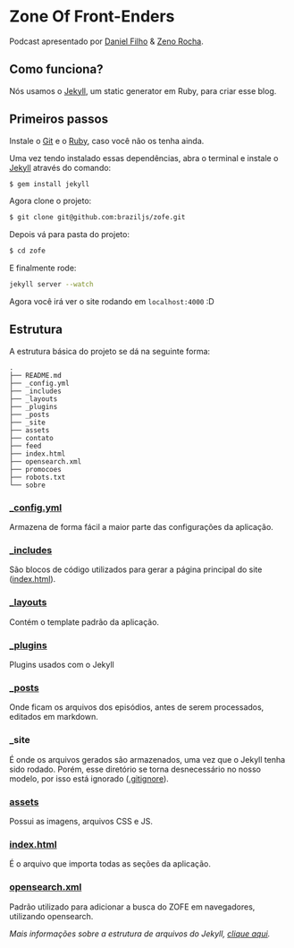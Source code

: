 # Zone Of Front-Enders

Podcast apresentado por [Daniel Filho](http://github.com/danielfilho) & [Zeno Rocha](http://github.com/zenorocha).

## Como funciona?

Nós usamos o [Jekyll](http://jekyllrb.com/), um static generator em Ruby, para criar esse blog.

## Primeiros passos

Instale o [Git](http://git-scm.com/downloads) e o [Ruby](http://www.ruby-lang.org/pt/downloads/), caso você não os tenha ainda.

Uma vez tendo instalado essas dependências, abra o terminal e instale o [Jekyll](http://jekyllrb.com/) através do comando:

```sh
$ gem install jekyll
```

Agora clone o projeto:

```sh
$ git clone git@github.com:braziljs/zofe.git
```

Depois vá para pasta do projeto:

```sh
$ cd zofe
```

E finalmente rode:

```sh
jekyll server --watch
```

Agora você irá ver o site rodando em `localhost:4000` :D

## Estrutura

A estrutura básica do projeto se dá na seguinte forma:

```
.
├── README.md
├── _config.yml
├── _includes
├── _layouts
├── _plugins
├── _posts
├── _site
├── assets
├── contato
├── feed
├── index.html
├── opensearch.xml
├── promocoes
├── robots.txt
└── sobre
```

### [_config.yml](https://github.com/braziljs/zofe/blob/master/_config.yml)

Armazena de forma fácil a maior parte das configurações da aplicação.

### [_includes](https://github.com/braziljs/zofe/tree/master/_includes)

São blocos de código utilizados para gerar a página principal do site ([index.html](https://github.com/braziljs/zofe/blob/master/index.html)).

### [_layouts](https://github.com/braziljs/zofe/tree/master/_layouts)

Contém o template padrão da aplicação.

### [_plugins](https://github.com/braziljs/zofe/tree/master/_plugins)

Plugins usados com o Jekyll

### [_posts](https://github.com/braziljs/zofe/tree/master/_posts)

Onde ficam os arquivos dos episódios, antes de serem processados, editados em markdown.

### _site

É onde os arquivos gerados são armazenados, uma vez que o Jekyll tenha sido rodado. Porém, esse diretório se torna desnecessário no nosso modelo, por isso está ignorado ([.gitignore](https://github.com/braziljs/zofe/blob/master/.gitignore)).

### [assets](https://github.com/braziljs/zofe/tree/master/assets)

Possui as imagens, arquivos CSS e JS.

### [index.html](https://github.com/braziljs/zofe/blob/master/index.html)

É o arquivo que importa todas as seções da aplicação.

### [opensearch.xml](https://github.com/braziljs/zofe/blob/master/opensearch.xml)

Padrão utilizado para adicionar a busca do ZOFE em navegadores, utilizando opensearch.

*Mais informações sobre a estrutura de arquivos do Jekyll, [clique aqui](https://github.com/mojombo/jekyll/wiki/Usage).*
